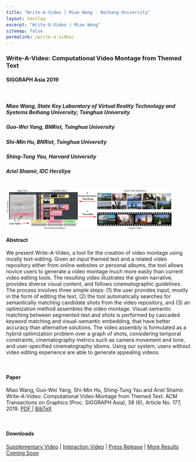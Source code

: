 ```yaml
---
title: "Write-A-Video | Miao Wang - Beihang University"
layout: textlay
excerpt: "Write-A-Video | Miao Wang"
sitemap: false
permalink: /write-a-video/
---
```


<!-- <div align="center"><h3><b>Write-A-Video: Computational Video Montage from Themed Text</b></h3></div> -->

### **Write-A-Video: Computational Video Montage from Themed Text**


<!-- <div align="center"><h4><b>SIGGRAPH Asia 2019</b></h4></div> -->

#### **SIGGRAPH Asia 2019**


<br/>

##### **Miao Wang**, State Key Laboratory of Virtual Reality Technology and Systems Beihang University; Tsinghua University

##### **Guo-Wei Yang**, BNRist, Tsinghua University

##### **Shi-Min Hu**, BNRist, Tsinghua University

##### **Shing-Tung Yau**, Harvard University

##### **Ariel Shamir**, IDC Herzliya

<br/>
<!-- ![avatar](/images/paperpic/writeavideot.jpg) -->
<img src="../images/paperpic/writeavideot.jpg" width="90%" align="center">
<br/>

#### **Abstract**

We present Write-A-Video, a tool for the creation of video montage using
mostly text-editing. Given an input themed text and a related video repository either from online websites or personal albums, the tool allows novice
users to generate a video montage much more easily than current video
editing tools. The resulting video illustrates the given narrative, provides
diverse visual content, and follows cinematographic guidelines. The process involves three simple steps: (1) the user provides input, mostly in the
form of editing the text, (2) the tool automatically searches for semantically
matching candidate shots from the video repository, and (3) an optimization
method assembles the video montage. Visual-semantic matching between
segmented text and shots is performed by cascaded keyword matching and
visual-semantic embedding, that have better accuracy than alternative solutions. The video assembly is formulated as a hybrid optimization problem
over a graph of shots, considering temporal constraints, cinematography
metrics such as camera movement and tone, and user-specified cinematography idioms. Using our system, users without video editing experience are
able to generate appealing videos.

<br/>


#### **Paper**

Miao Wang, Guo-Wei Yang, Shi-Min Hu, Shing-Tung Yau and Ariel Shamir. Write-A-Video: Computational Video Montage from Themed Text. ACM Transactions on Graphics (Proc. SIGGRAPH Asia), 38 (6), Article No. 177, 2019. <a href = "../papers/a177-wang.pdf"> PDF </a> |
<a href = "../papers/writeavideo.bib">BibTeX</a> 

<br/>

#### **Downloads**

<a href = "https://drive.google.com/open?id=1-hhv1CQk-25MeDYmNiv6AJZAES4b9ywP">Supplementary Video</a> |
<a href = "https://drive.google.com/open?id=12KUX4JSp4_tTZq8NLakZta4Jvwphq3Tn">Interaction Video</a> |
<a href = "http://siggraphasia.mystrikingly.com/blog/lights-camera-and-text-novel-video-editing-tool-for-user-friendly?categoryId=129388">Press Release</a> |
<a href = "">More Results Coming Soon</a> 


<br/>



<!-- 
<br/>

<div><h4 style="font-family: 'aleSC', Helvetica Neue,Source Sans Pro,Arial"><b>Collaborators</b></h4></div>

Here are my lovely collaborators (and their homepages):

* [Prof. Shi-Min Hu @ Tsinghua University](http://cg.cs.tsinghua.edu.cn/prof_hu.htm)
* [Prof. Kun Xu @ Tsinghua University](http://cg.cs.tsinghua.edu.cn/people/~kun)
* Prof. Song-Hai Zhang @ Tsinghua University
* [Prof. Ariel Shamir @ IDC Israel](http://www.faculty.idc.ac.il/arik/site/index.asp)
* [Prof. Ralph Martin @ Cardiff University](https://www.cardiff.ac.uk/people/view/118143-martin-ralph)
* [Prof. Peter Hall @ University of Bath](http://www.cs.bath.ac.uk/~pmh/start/home.html)
* [Prof. Yu-Kun Lai @ Cardiff University](https://users.cs.cf.ac.uk/Yukun.Lai/)
* [Dr. Fang-Lue Zhang @ Victoria University of Wellington](https://ecs.victoria.ac.nz/Main/FanglueZhang)
* [Prof. Shao-Ping Lu @ Nankai University](http://www.shaopinglu.net/)
* [Prof. Tai-Jiang Mu @ Tsinghua University](http://cg.cs.tsinghua.edu.cn/people/~mtj)
* [Dr. Zhe Zhu @ Duke University](https://sites.duke.edu/zzhu/)
* Mr. Xi-Jin Zhang @ Toutiao AI Lab
* Mr. Xiao-Nan Fang @ Tsinghua University
* [Mr. Ruilong Li @ University of Southern California](http://www.liruilong.cn/) -->


<!-- <div><h4 style="font-family: Helvetica Neue,Source Sans Pro,Arial"><b>Courses</b></h4></div>

**Course Taught @ Tsinghua University**

* TA, Fundamental of Computer Graphics (Spring 2013)

<br/>

<h4 style="font-family: Helvetica Neue,Source Sans Pro,Arial"><b>Students</b></h4>

<p style="color:red;"> <i>I am always looking for passionate undergraduate interns to work with me. </i></p>

*I am always looking for passionate undergraduate interns to work with me.* -->

<!-- **Current students**

* Guo-Ye Yang, undergraduate intern, Tsinghua University, started 2015 (with Shi-Min Hu)
* Guo-Wei Yang, undergraduate intern, Tsinghua University, started 2016 (with Shi-Min Hu)
* Run-Ze Liang, undergraduate intern, Tsinghua University, started 2018 (with Shi-Min Hu)

**Alumni**

* Jun-Bang Liang, undergraduate intern, Tsinghua University, 2014-2015. Currently a PhD candidate at UNC-CH, United States.
* Jin-Kun Lin, undergraduate intern, Tsinghua University, 2016-2017. 
* Yu Fang, undergraduate intern, Tsinghua University, 2017. Currently a PhD candidate at University of Pennsylvania, United States.
* Shu-Yang Zhang, undergraduate intern, University of Michigan, United States, summer 2018.  -->

<!-- Our overarching goal is to explore and understand new quantum states of electronic matter on the atomic scale. To do so, we use and develop novel spectroscopic-imaging scanning tunneling microscopy (SI-STM) tools to visualize the relevant quantum mechanical degrees of freedom.

Questions of interest include: (i), How does the Mott state collapse upon doping and how is this related to the complex phase diagram of high-temperature superconductors? (ii), What is the strange metal phase seen in correlated electron systems? Is this an exotic long-range entangled state? What is the mechanism of dissipation in that state? (iii), Why is the transition temperature in high-temperature superconductors so high? 
 
![]({{ site.url }}{{ site.baseurl }}/images/respic/layers_real.jpg){: style="width: 300px; float: right; border: 10px"}

Currently, our instrument of choice  is SI-STM.  State-of-the-art SI-STM measures an array of tunneling spectra on a given sample, registered to the atomic sites with picometer precision. Each is proportional to the local density of states at a given location. Ideally, the recorded spectra are so tightly packed that the measurement yields a three-dimensional mapping of the local density of states as a function of locations and energy. This is shown on the image on the right-hand side (10x10 nm2), and its Fourier transform, below.

The quantum materials which we will investigate encapsulate some of the great unsolved mysteries of physics. They include high-temperature superconductors, quantum-critical compounds, graphene, and topological electronic matter that can be used for error-resistant quantum computing.

![]({{ site.url }}{{ site.baseurl }}/images/respic/layers_fft.jpg){: style="width: 300px; float: left; border: 10px"}

A main goal is to use modern technology to build the new instrumentation needed to understand these quantum materials. I learned my trade in [Seamus Davis’ SI-STM lab](http://davisgroup.lassp.cornell.edu/) and with [Felix Baumberger](http://dpmc.unige.ch/gr_baumberger/index.html), and later moved as an [ETH fellow](http://www.ethfellows.ethz.ch/) to [Andreas Wallraff’s qudev lab](http://www.qudev.ethz.ch/) where we investigated coupled cavity arrays in circuit QED. This allowed me to learn new techniques such as high frequency measurements, low temperature noise-free amplification, and quantum-limited measurements. The goal is to combine these with SI-STM.

This will enable the instrumental capabilities to visualize the different quantum mechanical degrees of freedom needed to understand next-generation quantum materials. STM will be the main method, but we use different spectroscopic-imaging techniques to visualize not only the topography, but also the density of states, spins, and other degrees of freedom hidden below the surface.
 -->